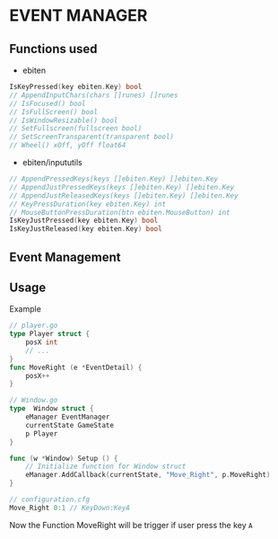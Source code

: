 # EVENT MANAGER

## Functions used
- ebiten
```go
IsKeyPressed(key ebiten.Key) bool
// AppendInputChars(chars []runes) []runes
// IsFocused() bool
// IsFullScreen() bool
// IsWindowResizable() bool
// SetFullscreen(fullscreen bool)
// SetScreenTransparent(transparent bool)
// Wheel() xOff, yOff float64

```
- ebiten/inpututils
```go
// AppendPressedKeys(keys []ebiten.Key) []ebiten.Key
// AppendJustPressedKeys(keys []ebiten.Key) []ebiten.Key
// AppendJustReleasedKeys(keys []ebiten.Key) []ebiten.Key
// KeyPressDuration(key ebiten.Key) int
// MouseButtonPressDuration(btn ebiten.MouseButton) int
IsKeyJustPressed(key ebiten.Key) bool
IsKeyJustReleased(key ebiten.Key) bool
```
## Event Management
## Usage
Example
```go
// player.go
type Player struct {
    posX int
    // ...
}
func MoveRight (e *EventDetail) {
    posX++
}

// Window.go
type  Window struct {
    eManager EventManager
    currentState GameState
    p Player
}

func (w *Window) Setup () {
    // Initialize function for Window struct
    eManager.AddCallback(currentState, "Move_Right", p.MoveRight)
}

// configuration.cfg
Move_Right 0:1 // KeyDown:KeyA
```
Now the Function MoveRight will be trigger if user press the key `A`